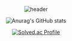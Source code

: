 <div align="center">

![header](https://capsule-render.vercel.app/api?type=waving&color=F8E2CF&height=300&section=header&text=Hyunho%20Lee&fontSize=50&desc=Looks%20Good%20To%20Me%20👍👍🏻👍🏼👍🏽👍🏾👍🏿&animation=fadeIn&descAlign=50&fontAlignY=40)

![Anurag's GitHub stats](https://github-readme-stats.vercel.app/api?username=lhh9799&show_icons=true&theme=vue)

[![Solved.ac Profile](http://mazassumnida.wtf/api/v2/generate_badge?boj=lhh9799)](https://solved.ac/lhh9799/)

</div>
